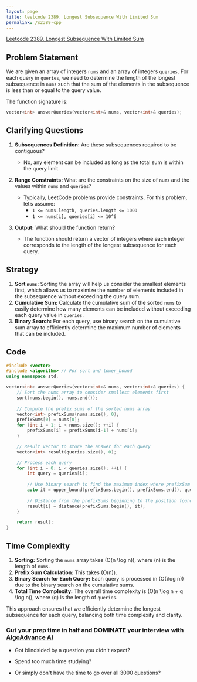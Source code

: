 ```yaml
---
layout: page
title: leetcode 2389. Longest Subsequence With Limited Sum
permalink: /s2389-cpp
---
```

[Leetcode 2389. Longest Subsequence With Limited Sum](https://algoadvance.github.io/algoadvance/l2389)
## Problem Statement

We are given an array of integers `nums` and an array of integers `queries`. For each query in `queries`, we need to determine the length of the longest subsequence in `nums` such that the sum of the elements in the subsequence is less than or equal to the query value. 

The function signature is:
```cpp
vector<int> answerQueries(vector<int>& nums, vector<int>& queries);
```

## Clarifying Questions

1. **Subsequences Definition:** Are these subsequences required to be contiguous?
   - No, any element can be included as long as the total sum is within the query limit.

2. **Range Constraints:** What are the constraints on the size of `nums` and the values within `nums` and `queries`?
   - Typically, LeetCode problems provide constraints. For this problem, let’s assume:
     - `1 <= nums.length, queries.length <= 1000`
     - `1 <= nums[i], queries[i] <= 10^6`

3. **Output:** What should the function return?
   - The function should return a vector of integers where each integer corresponds to the length of the longest subsequence for each query.

## Strategy

1. **Sort `nums`:** Sorting the array will help us consider the smallest elements first, which allows us to maximize the number of elements included in the subsequence without exceeding the query sum.
2. **Cumulative Sum:** Calculate the cumulative sum of the sorted `nums` to easily determine how many elements can be included without exceeding each query value in `queries`.
3. **Binary Search:** For each query, use binary search on the cumulative sum array to efficiently determine the maximum number of elements that can be included.

## Code

```cpp
#include <vector>
#include <algorithm> // For sort and lower_bound
using namespace std;

vector<int> answerQueries(vector<int>& nums, vector<int>& queries) {
    // Sort the nums array to consider smallest elements first
    sort(nums.begin(), nums.end());
    
    // Compute the prefix sums of the sorted nums array
    vector<int> prefixSums(nums.size(), 0);
    prefixSums[0] = nums[0];
    for (int i = 1; i < nums.size(); ++i) {
        prefixSums[i] = prefixSums[i-1] + nums[i];
    }

    // Result vector to store the answer for each query
    vector<int> result(queries.size(), 0);

    // Process each query
    for (int i = 0; i < queries.size(); ++i) {
        int query = queries[i];
        
        // Use binary search to find the maximum index where prefixSum is <= query
        auto it = upper_bound(prefixSums.begin(), prefixSums.end(), query);
        
        // Distance from the prefixSums beginning to the position found is the length
        result[i] = distance(prefixSums.begin(), it);
    }

    return result;
}
```

## Time Complexity

1. **Sorting:** Sorting the `nums` array takes \(O(n \log n)\), where \(n\) is the length of `nums`.
2. **Prefix Sum Calculation:** This takes \(O(n)\).
3. **Binary Search for Each Query:** Each query is processed in \(O(\log n)\) due to the binary search on the cumulative sums.
4. **Total Time Complexity:** The overall time complexity is \(O(n \log n + q \log n)\), where \(q\) is the length of `queries`.

This approach ensures that we efficiently determine the longest subsequence for each query, balancing both time complexity and clarity.


### Cut your prep time in half and DOMINATE your interview with [AlgoAdvance AI](https://algoAdvance.com)

- Got blindsided by a question you didn't expect?

- Spend too much time studying?

- Or simply don't have the time to go over all 3000 questions?

